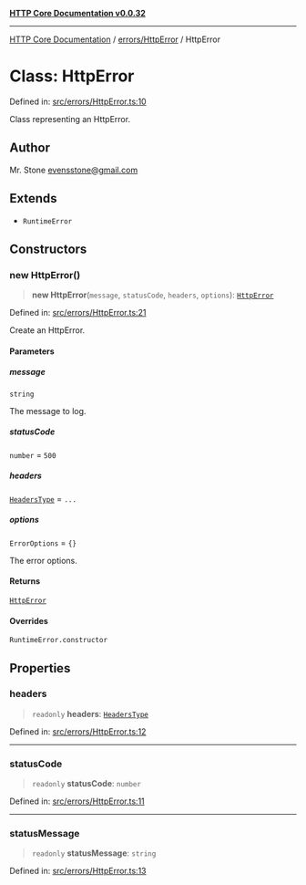 [**HTTP Core Documentation v0.0.32**](../../../README.md)

***

[HTTP Core Documentation](../../../modules.md) / [errors/HttpError](../README.md) / HttpError

# Class: HttpError

Defined in: [src/errors/HttpError.ts:10](https://github.com/stonemjs/http-core/blob/680e946aeb5100b42b4836417719aba730586478/src/errors/HttpError.ts#L10)

Class representing an HttpError.

## Author

Mr. Stone <evensstone@gmail.com>

## Extends

- `RuntimeError`

## Constructors

### new HttpError()

> **new HttpError**(`message`, `statusCode`, `headers`, `options`): [`HttpError`](HttpError.md)

Defined in: [src/errors/HttpError.ts:21](https://github.com/stonemjs/http-core/blob/680e946aeb5100b42b4836417719aba730586478/src/errors/HttpError.ts#L21)

Create an HttpError.

#### Parameters

##### message

`string`

The message to log.

##### statusCode

`number` = `500`

##### headers

[`HeadersType`](../../../declarations/type-aliases/HeadersType.md) = `...`

##### options

`ErrorOptions` = `{}`

The error options.

#### Returns

[`HttpError`](HttpError.md)

#### Overrides

`RuntimeError.constructor`

## Properties

### headers

> `readonly` **headers**: [`HeadersType`](../../../declarations/type-aliases/HeadersType.md)

Defined in: [src/errors/HttpError.ts:12](https://github.com/stonemjs/http-core/blob/680e946aeb5100b42b4836417719aba730586478/src/errors/HttpError.ts#L12)

***

### statusCode

> `readonly` **statusCode**: `number`

Defined in: [src/errors/HttpError.ts:11](https://github.com/stonemjs/http-core/blob/680e946aeb5100b42b4836417719aba730586478/src/errors/HttpError.ts#L11)

***

### statusMessage

> `readonly` **statusMessage**: `string`

Defined in: [src/errors/HttpError.ts:13](https://github.com/stonemjs/http-core/blob/680e946aeb5100b42b4836417719aba730586478/src/errors/HttpError.ts#L13)
